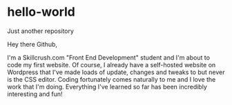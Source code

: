 # hello-world
Just another repository

Hey there Github,

I'm a Skillcrush.com "Front End Development" student and I'm about to code my first website. Of course, I already have a self-hosted website on Wordpress that I've made loads of update, changes and tweaks to but never is the CSS editor. Coding fortunately comes naturally to me and I love the work that I'm doing. Everything I've learned so far has been incredibly interesting and fun!


